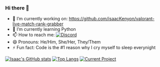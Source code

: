 ### Hi there 👋
- 🔭 I’m currently working on: https://github.com/isaacKenyon/valorant-live-match-rank-grabber
- 🌱 I’m currently learning Python
- 📫 How to reach me: [![Discord](https://img.shields.io/discord/872101595037446144?color=%236a7ec5&label=discord&logo=discord&style=plastic)](https://discord.gg/HeTKed64Ka)
- 😄 Pronouns: He/Him, She/Her, They/Them
- ⚡ Fun fact: Code is the #1 reason why I cry myself to sleep everynight

[![Isaac's GitHub stats](https://github-readme-stats.vercel.app/api?username=isaacKenyon&show_icons=true&hide_border&border_radius=15&hide=issues)](https://github.com/anuraghazra/github-readme-stats)
[![Top Langs](https://github-readme-stats.vercel.app/api/top-langs/?username=isaacKenyon&show_icons=true&hide_border&border_radius=15)](https://github.com/anuraghazra/github-readme-stats)
[![Current Project](https://github-readme-stats.vercel.app/api/pin/?username=isaacKenyon&repo=valorant-live-match-rank-grabber&show_icons=true&hide_border&border_radius=15)](https://github.com/anuraghazra/github-readme-stats)




